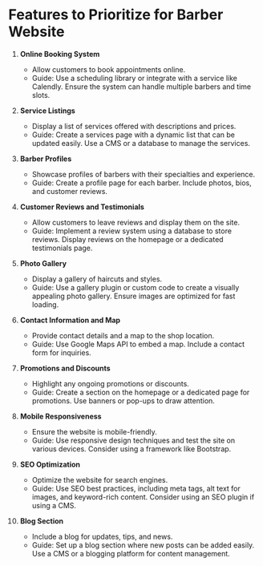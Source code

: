 # Features to Prioritize for Barber Website

1. **Online Booking System**

   - Allow customers to book appointments online.
   - Guide: Use a scheduling library or integrate with a service like Calendly. Ensure the system can handle multiple barbers and time slots.

2. **Service Listings**

   - Display a list of services offered with descriptions and prices.
   - Guide: Create a services page with a dynamic list that can be updated easily. Use a CMS or a database to manage the services.

3. **Barber Profiles**

   - Showcase profiles of barbers with their specialties and experience.
   - Guide: Create a profile page for each barber. Include photos, bios, and customer reviews.

4. **Customer Reviews and Testimonials**

   - Allow customers to leave reviews and display them on the site.
   - Guide: Implement a review system using a database to store reviews. Display reviews on the homepage or a dedicated testimonials page.

5. **Photo Gallery**

   - Display a gallery of haircuts and styles.
   - Guide: Use a gallery plugin or custom code to create a visually appealing photo gallery. Ensure images are optimized for fast loading.

6. **Contact Information and Map**

   - Provide contact details and a map to the shop location.
   - Guide: Use Google Maps API to embed a map. Include a contact form for inquiries.

7. **Promotions and Discounts**

   - Highlight any ongoing promotions or discounts.
   - Guide: Create a section on the homepage or a dedicated page for promotions. Use banners or pop-ups to draw attention.

8. **Mobile Responsiveness**

   - Ensure the website is mobile-friendly.
   - Guide: Use responsive design techniques and test the site on various devices. Consider using a framework like Bootstrap.

9. **SEO Optimization**

   - Optimize the website for search engines.
   - Guide: Use SEO best practices, including meta tags, alt text for images, and keyword-rich content. Consider using an SEO plugin if using a CMS.

10. **Blog Section**
    - Include a blog for updates, tips, and news.
    - Guide: Set up a blog section where new posts can be added easily. Use a CMS or a blogging platform for content management.
